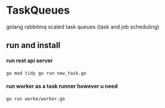 # TaskQueues
golang rabbitmq scaled task queues (task and job scheduling)


## run and install

#### run rest api server

`go mod tidy
go run new_task.go`
#### run worker as a task runner however u need
```
go run worke/worker.go
```






